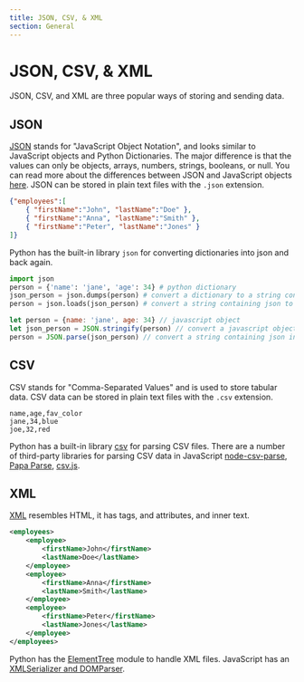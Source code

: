 ```yaml
---
title: JSON, CSV, & XML
section: General
---
```


# JSON, CSV, & XML

JSON, CSV, and XML are three popular ways of storing and sending data.

## JSON


[JSON](http://www.json.org/) stands for "JavaScript Object Notation", and looks similar to JavaScript objects and Python Dictionaries. The major difference is that the values can only be objects, arrays, numbers, strings, booleans, or null. You can read more about the differences between JSON and JavaScript objects [here](https://stackoverflow.com/questions/8294088/javascript-object-vs-json). JSON can be stored in plain text files with the `.json` extension.

```json
{"employees":[
    { "firstName":"John", "lastName":"Doe" },
    { "firstName":"Anna", "lastName":"Smith" },
    { "firstName":"Peter", "lastName":"Jones" }
]}
```

Python has the built-in library `json` for converting dictionaries into json and back again.

```python
import json
person = {'name': 'jane', 'age': 34} # python dictionary
json_person = json.dumps(person) # convert a dictionary to a string containing json
person = json.loads(json_person) # convert a string containing json to a dictionary
```

```javascript
let person = {name: 'jane', age: 34} // javascript object
let json_person = JSON.stringify(person) // convert a javascript object into a string containing json
person = JSON.parse(json_person) // convert a string containing json into a javascript object
```

## CSV

CSV stands for "Comma-Separated Values" and is used to store tabular data. CSV data can be stored in plain text files with the `.csv` extension.

```csv
name,age,fav_color
jane,34,blue
joe,32,red
```

Python has a built-in library [csv](https://docs.python.org/3/library/csv.html) for parsing CSV files. There are a number of third-party libraries for parsing CSV data in JavaScript [node-csv-parse](https://csv.js.org/parse/), [Papa Parse](https://www.papaparse.com/), [csv.js](https://github.com/okfn/csv.js/).



## XML

[XML](https://developer.mozilla.org/en-US/docs/XML_Introduction) resembles HTML, it has tags, and attributes, and inner text.

```xml
<employees>
    <employee>
        <firstName>John</firstName>
        <lastName>Doe</lastName>
    </employee>
    <employee>
        <firstName>Anna</firstName>
        <lastName>Smith</lastName>
    </employee>
    <employee>
        <firstName>Peter</firstName>
        <lastName>Jones</lastName>
    </employee>
</employees>
```

Python has the [ElementTree](https://docs.python.org/3.8/library/xml.etree.elementtree.html) module to handle XML files. JavaScript has an [XMLSerializer and DOMParser](https://developer.mozilla.org/en-US/docs/Web/Guide/Parsing_and_serializing_XML).
